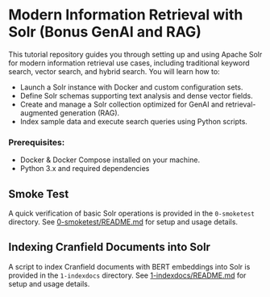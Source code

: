 # Modern Information Retrieval with Solr (Bonus GenAI and RAG)

This tutorial repository guides you through setting up and using Apache Solr for modern
information retrieval use cases, including traditional keyword search, vector search, and
hybrid search. You will learn how to:

- Launch a Solr instance with Docker and custom configuration sets.
- Define Solr schemas supporting text analysis and dense vector fields.
- Create and manage a Solr collection optimized for GenAI and retrieval-augmented generation (RAG).
- Index sample data and execute search queries using Python scripts.

### Prerequisites:

- Docker & Docker Compose installed on your machine.
- Python 3.x and required dependencies

## Smoke Test

A quick verification of basic Solr operations is provided in the `0-smoketest` directory. See [0-smoketest/README.md](0-smoketest/README.md) for setup and usage details.

## Indexing Cranfield Documents into Solr
A script to index Cranfield documents with BERT embeddings into Solr is provided in the `1-indexdocs` directory. See [1-indexdocs/README.md](1-indexdocs/README.md) for setup and usage details.


